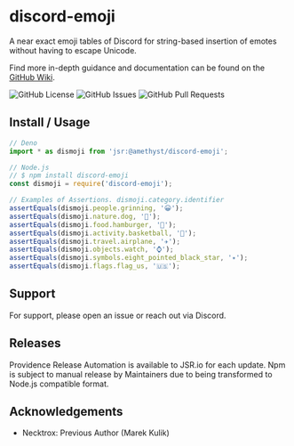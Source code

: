 # discord-emoji

A near exact emoji tables of Discord for string-based insertion of emotes without having to escape Unicode.

Find more in-depth guidance and documentation can be found on the [GitHub Wiki](https://github.com/xCykrix/discord_emoji/wiki).

![GitHub License](https://img.shields.io/github/license/xCykrix/discord_emoji?style=for-the-badge&logo=github&cacheSeconds=86400) ![GitHub Issues](https://img.shields.io/github/issues/xCykrix/discord_emoji?style=for-the-badge&logo=github&cacheSeconds=3600) ![GitHub Pull Requests](https://img.shields.io/github/issues-pr/xCykrix/discord_emoji?style=for-the-badge&logo=github&cacheSeconds=3600)

## Install / Usage

```ts
// Deno
import * as dismoji from 'jsr:@amethyst/discord-emoji';

// Node.js
// $ npm install discord-emoji
const dismoji = require('discord-emoji');

// Examples of Assertions. dismoji.category.identifier
assertEquals(dismoji.people.grinning, '😀');
assertEquals(dismoji.nature.dog, '🐶');
assertEquals(dismoji.food.hamburger, '🍔');
assertEquals(dismoji.activity.basketball, '🏀');
assertEquals(dismoji.travel.airplane, '✈️');
assertEquals(dismoji.objects.watch, '⌚');
assertEquals(dismoji.symbols.eight_pointed_black_star, '✴️');
assertEquals(dismoji.flags.flag_us, '🇺🇸');
```

## Support

For support, please open an issue or reach out via Discord.

## Releases

Providence Release Automation is available to JSR.io for each update. Npm is subject to manual release by Maintainers due to being transformed to Node.js compatible format.

## Acknowledgements

- Necktrox: Previous Author (Marek Kulik)
